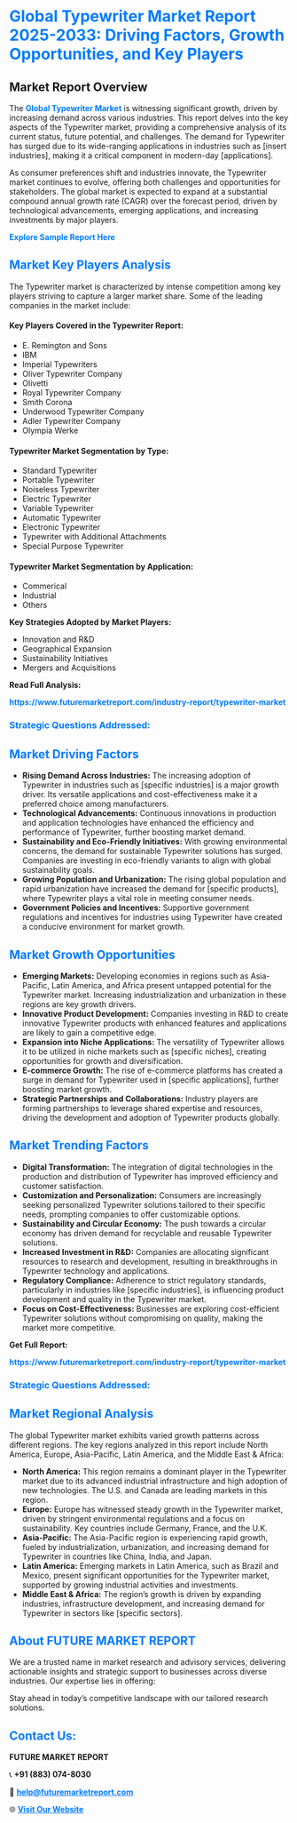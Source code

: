 <h1 style="color: #007BFF;">Global Typewriter Market Report 2025-2033: Driving Factors, Growth Opportunities, and Key Players</h1>

<section id="overview">
<h2>Market Report Overview</h2>
<p>The <a href="https://www.futuremarketreport.com/industry-report/typewriter-market" style="color: #007BFF; text-decoration: none;"><strong>Global Typewriter Market</strong></a> is witnessing significant growth, driven by increasing demand across various industries. This report delves into the key aspects of the Typewriter market, providing a comprehensive analysis of its current status, future potential, and challenges. The demand for Typewriter has surged due to its wide-ranging applications in industries such as [insert industries], making it a critical component in modern-day [applications].</p>
<p>As consumer preferences shift and industries innovate, the Typewriter market continues to evolve, offering both challenges and opportunities for stakeholders. The global market is expected to expand at a substantial compound annual growth rate (CAGR) over the forecast period, driven by technological advancements, emerging applications, and increasing investments by major players.</p>
</section>

<section id="overview">
<p><a href="https://www.futuremarketreport.com/request-sample/reportId=57436" style="color: #007BFF; text-decoration: none;"><strong>Explore Sample Report Here</strong></a></p>
</section>

<section id="key-players">
<h2 style="color: #007BFF;">Market Key Players Analysis</h2>
<p>The Typewriter market is characterized by intense competition among key players striving to capture a larger market share. Some of the leading companies in the market include:</p>
<h4>Key Players Covered in the Typewriter Report:</h4>
<ul><li>E. Remington and Sons</li><li>IBM</li><li>Imperial Typewriters</li><li>Oliver Typewriter Company</li><li>Olivetti</li><li>Royal Typewriter Company</li><li>Smith Corona</li><li>Underwood Typewriter Company</li><li>Adler Typewriter Company</li><li>Olympia Werke</li></ul>
<h4>Typewriter Market Segmentation by Type:</h4>
<ul><li>Standard Typewriter</li><li>Portable Typewriter</li><li>Noiseless Typewriter</li><li>Electric Typewriter</li><li>Variable Typewriter</li><li>Automatic Typewriter</li><li>Electronic Typewriter</li><li>Typewriter with Additional Attachments</li><li>Special Purpose Typewriter</li></ul>

<h4>Typewriter Market Segmentation by Application:</h4>
<ul><li>Commerical</li><li>Industrial</li><li>Others</li></ul>
<p><strong>Key Strategies Adopted by Market Players:</strong></p>
<ul>
<li>Innovation and R&D</li>
<li>Geographical Expansion</li>
<li>Sustainability Initiatives</li>
<li>Mergers and Acquisitions</li>
</ul>
</section>

<section>
<p><strong>Read Full Analysis: </strong></p><a href="https://www.futuremarketreport.com/industry-report/typewriter-market" style="color: #007BFF; text-decoration: none;"><strong>https://www.futuremarketreport.com/industry-report/typewriter-market</strong></a>
<h3 style="color: #007BFF;">Strategic Questions Addressed:</h3>
</section>

<section id="driving-factors">
<h2 style="color: #007BFF;">Market Driving Factors</h2>
<ul>
<li><strong>Rising Demand Across Industries:</strong> The increasing adoption of Typewriter in industries such as [specific industries] is a major growth driver. Its versatile applications and cost-effectiveness make it a preferred choice among manufacturers.</li>
<li><strong>Technological Advancements:</strong> Continuous innovations in production and application technologies have enhanced the efficiency and performance of Typewriter, further boosting market demand.</li>
<li><strong>Sustainability and Eco-Friendly Initiatives:</strong> With growing environmental concerns, the demand for sustainable Typewriter solutions has surged. Companies are investing in eco-friendly variants to align with global sustainability goals.</li>
<li><strong>Growing Population and Urbanization:</strong> The rising global population and rapid urbanization have increased the demand for [specific products], where Typewriter plays a vital role in meeting consumer needs.</li>
<li><strong>Government Policies and Incentives:</strong> Supportive government regulations and incentives for industries using Typewriter have created a conducive environment for market growth.</li>
</ul>
</section>

<section id="growth-opportunities">
<h2 style="color: #007BFF;">Market Growth Opportunities</h2>
<ul>
<li><strong>Emerging Markets:</strong> Developing economies in regions such as Asia-Pacific, Latin America, and Africa present untapped potential for the Typewriter market. Increasing industrialization and urbanization in these regions are key growth drivers.</li>
<li><strong>Innovative Product Development:</strong> Companies investing in R&D to create innovative Typewriter products with enhanced features and applications are likely to gain a competitive edge.</li>
<li><strong>Expansion into Niche Applications:</strong> The versatility of Typewriter allows it to be utilized in niche markets such as [specific niches], creating opportunities for growth and diversification.</li>
<li><strong>E-commerce Growth:</strong> The rise of e-commerce platforms has created a surge in demand for Typewriter used in [specific applications], further boosting market growth.</li>
<li><strong>Strategic Partnerships and Collaborations:</strong> Industry players are forming partnerships to leverage shared expertise and resources, driving the development and adoption of Typewriter products globally.</li>
</ul>
</section>

<section id="trending-factors">
<h2 style="color: #007BFF;">Market Trending Factors</h2>
<ul>
<li><strong>Digital Transformation:</strong> The integration of digital technologies in the production and distribution of Typewriter has improved efficiency and customer satisfaction.</li>
<li><strong>Customization and Personalization:</strong> Consumers are increasingly seeking personalized Typewriter solutions tailored to their specific needs, prompting companies to offer customizable options.</li>
<li><strong>Sustainability and Circular Economy:</strong> The push towards a circular economy has driven demand for recyclable and reusable Typewriter solutions.</li>
<li><strong>Increased Investment in R&D:</strong> Companies are allocating significant resources to research and development, resulting in breakthroughs in Typewriter technology and applications.</li>
<li><strong>Regulatory Compliance:</strong> Adherence to strict regulatory standards, particularly in industries like [specific industries], is influencing product development and quality in the Typewriter market.</li>
<li><strong>Focus on Cost-Effectiveness:</strong> Businesses are exploring cost-efficient Typewriter solutions without compromising on quality, making the market more competitive.</li>
</ul>
</section>

<section>
<p><strong>Get Full Report: </strong></p><a href="https://www.futuremarketreport.com/industry-report/typewriter-market" style="color: #007BFF; text-decoration: none;"><strong>https://www.futuremarketreport.com/industry-report/typewriter-market</strong></a>
<h3 style="color: #007BFF;">Strategic Questions Addressed:</h3>
</section>


<section id="regional-analysis">
<h2 style="color: #007BFF;">Market Regional Analysis</h2>
<p>The global Typewriter market exhibits varied growth patterns across different regions. The key regions analyzed in this report include North America, Europe, Asia-Pacific, Latin America, and the Middle East & Africa:</p>
<ul>
<li><strong>North America:</strong> This region remains a dominant player in the Typewriter market due to its advanced industrial infrastructure and high adoption of new technologies. The U.S. and Canada are leading markets in this region.</li>
<li><strong>Europe:</strong> Europe has witnessed steady growth in the Typewriter market, driven by stringent environmental regulations and a focus on sustainability. Key countries include Germany, France, and the U.K.</li>
<li><strong>Asia-Pacific:</strong> The Asia-Pacific region is experiencing rapid growth, fueled by industrialization, urbanization, and increasing demand for Typewriter in countries like China, India, and Japan.</li>
<li><strong>Latin America:</strong> Emerging markets in Latin America, such as Brazil and Mexico, present significant opportunities for the Typewriter market, supported by growing industrial activities and investments.</li>
<li><strong>Middle East & Africa:</strong> The region’s growth is driven by expanding industries, infrastructure development, and increasing demand for Typewriter in sectors like [specific sectors].</li>
</ul>
</section>

<footer>
<h2 style="color: #007BFF;">About FUTURE MARKET REPORT</h2>
<p>We are a trusted name in market research and advisory services, delivering actionable insights and strategic support to businesses across diverse industries. Our expertise lies in offering:</p>

<p>Stay ahead in today’s competitive landscape with our tailored research solutions.</p>

<h2 style="color: #007BFF;">Contact Us:</h2>
<p><strong>FUTURE MARKET REPORT</strong></p>
<p>📞 <strong>+91 (883) 074-8030</strong></p>
<p>📧 <strong><a href="mailto:help@futuremarketreport.com" style="color: #007BFF;">help@futuremarketreport.com</a></strong></p>
<p>🌐 <strong><a href="https://www.futuremarketreport.com/" style="color: #007BFF;">Visit Our Website</a></strong></p>
</footer>